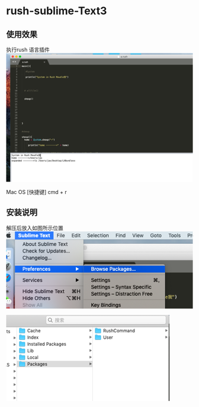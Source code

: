 # rush-sublime-Text3


## 使用效果
执行rush 语言插件
![](https://github.com/TimorCan/rush-sublime-Text3/blob/master/result.png)


Mac OS [快捷键]
cmd + r

## 安装说明

解压后放入如图所示位置
![](https://github.com/TimorCan/rush-sublime-Text3/blob/master/1.png)

![](https://github.com/TimorCan/rush-sublime-Text3/blob/master/2.png)
